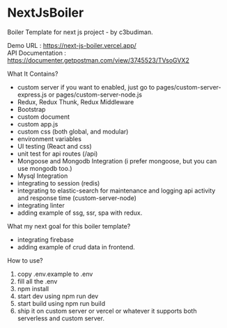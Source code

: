 # NextJsBoiler
Boiler Template for next js project - by c3budiman.

Demo URL : https://next-js-boiler.vercel.app/
<br>
API Documentation : https://documenter.getpostman.com/view/3745523/TVsoGVX2

What It Contains?
- custom server if you want to enabled, just go to pages/custom-server-express.js or pages/custom-server-node.js 
- Redux, Redux Thunk, Redux Middleware
- Bootstrap
- custom document
- custom app.js
- custom css (both global, and modular)
- environment variables
- UI testing (React and css)
- unit test for api routes (/api)
- Mongoose and Mongodb Integration (i prefer mongoose, but you can use mongodb too.)
- Mysql Integration
- integrating to session (redis)
- integrating to elastic-search for maintenance and logging api activity and response time (custom-server-node)
- integrating linter
- adding example of ssg, ssr, spa with redux.

What my next goal for this boiler template?
- integrating firebase
- adding example of crud data in frontend.

How to use?
1. copy .env.example to .env
2. fill all the .env
3. npm install
3. start dev using npm run dev
4. start build using npm run build
5. ship it on custom server or vercel or whatever it supports both serverless and custom server.
